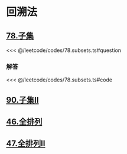 # 回溯法

## [78.子集](https://leetcode.cn/problems/subsets/description/)

<<< @/leetcode/codes/78.subsets.ts#question

### 解答
<<< @/leetcode/codes/78.subsets.ts#code

## [90.子集Ⅱ]()

## [46.全排列]()

## [47.全排列Ⅱ]()